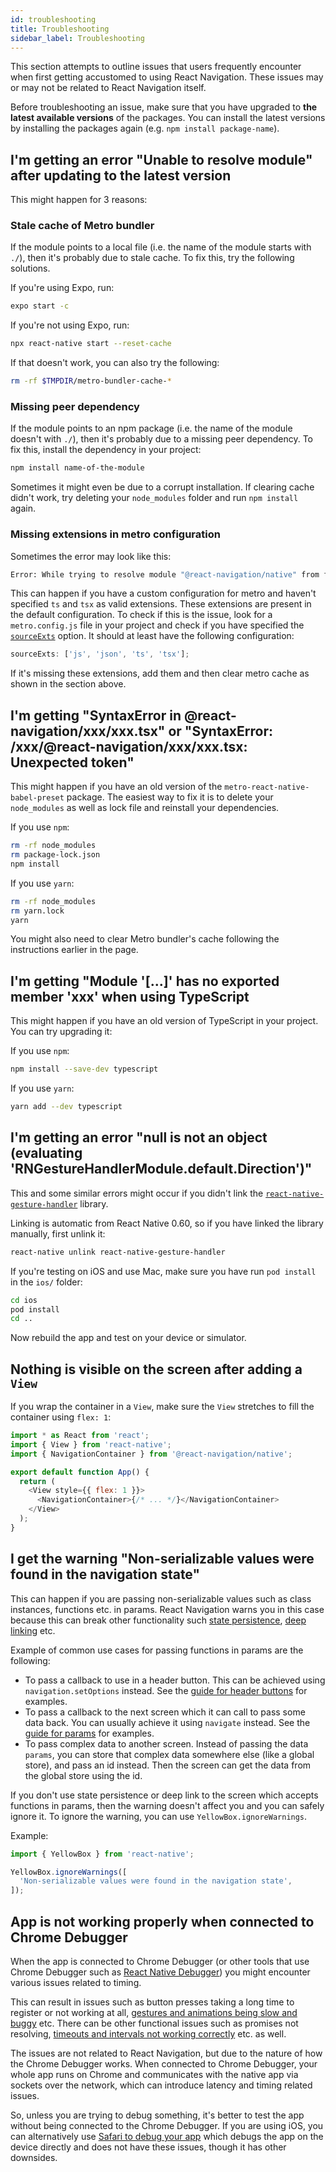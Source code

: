 ```yaml
---
id: troubleshooting
title: Troubleshooting
sidebar_label: Troubleshooting
---
```


This section attempts to outline issues that users frequently encounter when first getting accustomed to using React Navigation. These issues may or may not be related to React Navigation itself.

Before troubleshooting an issue, make sure that you have upgraded to **the latest available versions** of the packages. You can install the latest versions by installing the packages again (e.g. `npm install package-name`).

## I'm getting an error "Unable to resolve module" after updating to the latest version

This might happen for 3 reasons:

### Stale cache of Metro bundler

If the module points to a local file (i.e. the name of the module starts with `./`), then it's probably due to stale cache. To fix this, try the following solutions.

If you're using Expo, run:

```sh
expo start -c
```

If you're not using Expo, run:

```sh
npx react-native start --reset-cache
```

If that doesn't work, you can also try the following:

```sh
rm -rf $TMPDIR/metro-bundler-cache-*
```

### Missing peer dependency

If the module points to an npm package (i.e. the name of the module doesn't with `./`), then it's probably due to a missing peer dependency. To fix this, install the dependency in your project:

```bash npm2yarn
npm install name-of-the-module
```

Sometimes it might even be due to a corrupt installation. If clearing cache didn't work, try deleting your `node_modules` folder and run `npm install` again.

### Missing extensions in metro configuration

Sometimes the error may look like this:

```sh
Error: While trying to resolve module "@react-navigation/native" from file "/path/to/src/App.js", the package "/path/to/node_modules/@react-navigation/native/package.json" was successfully found. However, this package itself specifies a "main" module field that could not be resolved ("/path/to/node_modules/@react-navigation/native/src/index.tsx"
```

This can happen if you have a custom configuration for metro and haven't specified `ts` and `tsx` as valid extensions. These extensions are present in the default configuration. To check if this is the issue, look for a `metro.config.js` file in your project and check if you have specified the [`sourceExts`](https://facebook.github.io/metro/docs/en/configuration#sourceexts) option. It should at least have the following configuration:

```js
sourceExts: ['js', 'json', 'ts', 'tsx'];
```

If it's missing these extensions, add them and then clear metro cache as shown in the section above.

## I'm getting "SyntaxError in @react-navigation/xxx/xxx.tsx" or "SyntaxError: /xxx/@react-navigation/xxx/xxx.tsx: Unexpected token"

This might happen if you have an old version of the `metro-react-native-babel-preset` package. The easiest way to fix it is to delete your `node_modules` as well as lock file and reinstall your dependencies.

If you use `npm`:

```sh
rm -rf node_modules
rm package-lock.json
npm install
```

If you use `yarn`:

```sh
rm -rf node_modules
rm yarn.lock
yarn
```

You might also need to clear Metro bundler's cache following the instructions earlier in the page.

## I'm getting "Module '[...]' has no exported member 'xxx' when using TypeScript

This might happen if you have an old version of TypeScript in your project. You can try upgrading it:

If you use `npm`:

```sh
npm install --save-dev typescript
```

If you use `yarn`:

```sh
yarn add --dev typescript
```

## I'm getting an error "null is not an object (evaluating 'RNGestureHandlerModule.default.Direction')"

This and some similar errors might occur if you didn't link the [`react-native-gesture-handler`](https://github.com/software-mansion/react-native-gesture-handler) library.

Linking is automatic from React Native 0.60, so if you have linked the library manually, first unlink it:

```sh
react-native unlink react-native-gesture-handler
```

If you're testing on iOS and use Mac, make sure you have run `pod install` in the `ios/` folder:

```sh
cd ios
pod install
cd ..
```

Now rebuild the app and test on your device or simulator.

## Nothing is visible on the screen after adding a `View`

If you wrap the container in a `View`, make sure the `View` stretches to fill the container using `flex: 1`:

```js
import * as React from 'react';
import { View } from 'react-native';
import { NavigationContainer } from '@react-navigation/native';

export default function App() {
  return (
    <View style={{ flex: 1 }}>
      <NavigationContainer>{/* ... */}</NavigationContainer>
    </View>
  );
}
```

## I get the warning "Non-serializable values were found in the navigation state"

This can happen if you are passing non-serializable values such as class instances, functions etc. in params. React Navigation warns you in this case because this can break other functionality such [state persistence](state-persistence.md), [deep linking](deep-linking.md) etc.

Example of common use cases for passing functions in params are the following:

- To pass a callback to use in a header button. This can be achieved using `navigation.setOptions` instead. See the [guide for header buttons](header-buttons.md#header-interaction-with-its-screen-component) for examples.
- To pass a callback to the next screen which it can call to pass some data back. You can usually achieve it using `navigate` instead. See the [guide for params](params.md) for examples.
- To pass complex data to another screen. Instead of passing the data `params`, you can store that complex data somewhere else (like a global store), and pass an id instead. Then the screen can get the data from the global store using the id.

If you don't use state persistence or deep link to the screen which accepts functions in params, then the warning doesn't affect you and you can safely ignore it. To ignore the warning, you can use `YellowBox.ignoreWarnings`.

Example:

```js
import { YellowBox } from 'react-native';

YellowBox.ignoreWarnings([
  'Non-serializable values were found in the navigation state',
]);
```

## App is not working properly when connected to Chrome Debugger

When the app is connected to Chrome Debugger (or other tools that use Chrome Debugger such as [React Native Debugger](https://github.com/jhen0409/react-native-debugger)) you might encounter various issues related to timing.

This can result in issues such as button presses taking a long time to register or not working at all, [gestures and animations being slow and buggy](https://github.com/facebook/react-native/issues/2367) etc. There can be other functional issues such as promises not resolving, [timeouts and intervals not working correctly](https://github.com/facebook/react-native/issues/4470) etc. as well.

The issues are not related to React Navigation, but due to the nature of how the Chrome Debugger works. When connected to Chrome Debugger, your whole app runs on Chrome and communicates with the native app via sockets over the network, which can introduce latency and timing related issues.

So, unless you are trying to debug something, it's better to test the app without being connected to the Chrome Debugger. If you are using iOS, you can alternatively use [Safari to debug your app](https://reactnative.dev/docs/debugging#safari-developer-tools) which debugs the app on the device directly and does not have these issues, though it has other downsides.
